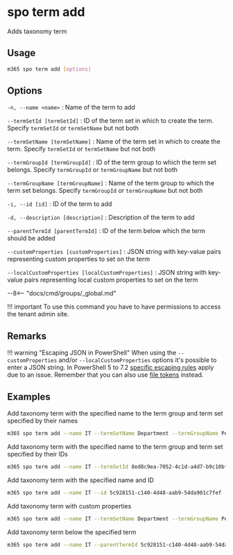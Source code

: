# spo term add

Adds taxonomy term

## Usage

```sh
m365 spo term add [options]
```

## Options

`-n, --name <name>`
: Name of the term to add

`--termSetId [termSetId]`
: ID of the term set in which to create the term. Specify `termSetId` or `termSetName` but not both

`--termSetName [termSetName]`
: Name of the term set in which to create the term. Specify `termSetId` or `termSetName` but not both

`--termGroupId [termGroupId]`
: ID of the term group to which the term set belongs. Specify `termGroupId` or `termGroupName` but not both

`--termGroupName [termGroupName]`
: Name of the term group to which the term set belongs. Specify `termGroupId` or `termGroupName` but not both

`-i, --id [id]`
: ID of the term to add

`-d, --description [description]`
: Description of the term to add

`--parentTermId [parentTermId]`
: ID of the term below which the term should be added

`--customProperties [customProperties]`
: JSON string with key-value pairs representing custom properties to set on the term

`--localCustomProperties [localCustomProperties]`
: JSON string with key-value pairs representing local custom properties to set on the term

--8<-- "docs/cmd/groups/_global.md"

!!! important
    To use this command you have to have permissions to access the tenant admin site.

## Remarks

!!! warning "Escaping JSON in PowerShell"
    When using the `--customProperties` and/or `--localCustomProperties` options it's possible to enter a JSON string. In PowerShell 5 to 7.2 [specific escaping rules](./../../../user-guide/using-cli.md#escaping-double-quotes-in-powershell) apply due to an issue. Remember that you can also use [file tokens](./../../../user-guide/using-cli.md#passing-complex-content-into-cli-options) instead.

## Examples

Add taxonomy term with the specified name to the term group and term set specified by their names

```sh
m365 spo term add --name IT --termSetName Department --termGroupName People
```

Add taxonomy term with the specified name to the term group and term set specified by their IDs

```sh
m365 spo term add --name IT --termSetId 8ed8c9ea-7052-4c1d-a4d7-b9c10bffea6f --termGroupId 5c928151-c140-4d48-aab9-54da901c7fef
```

Add taxonomy term with the specified name and ID

```sh
m365 spo term add --name IT --id 5c928151-c140-4d48-aab9-54da901c7fef --termSetName Department --termGroupName People
```

Add taxonomy term with custom properties

```sh
m365 spo term add --name IT --termSetName Department --termGroupName People --customProperties '{"Property": "Value"}'
```

Add taxonomy term below the specified term

```sh
m365 spo term add --name IT --parentTermId 5c928151-c140-4d48-aab9-54da901c7fef --termGroupName People
```
